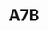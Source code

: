 ---
layout: prologo
menu: false
title: A7B
title-tei: 
letter: A
number: 7
description: Prólogo A
permalink: /A7B/
prev: A7A
next: A8A
---